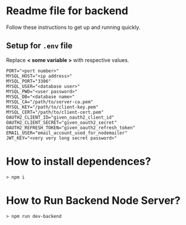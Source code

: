 # Readme file for backend
Follow these instructions to get up and running quickly.

## Setup for `.env` file
Replace **< some variable >** with respective values.

```
PORT="<port number>"
MYSQL_HOST="<ip address>"
MYSQL_PORT="3306"
MYSQL_USER="<database user>"
MYSQL_PWD="<user password>"
MYSQL_DB="<database name>"
MYSQL_CA="/path/to/server-ca.pem"
MYSQL_KEY="/path/to/client-key.pem"
MYSQL_CERT="/path/to/client-cert.pem"
OAUTH2_CLIENT_ID="given_oauth2_client_id"
OAUTH2_CLIENT_SECRET="given_oauth2_secret"
OAUTH2_REFRESH_TOKEN="given_oauth2_refresh_token"
EMAIL_USER="email_account_used_for_nodemailer"
JWT_KEY="<very very long secret password>"
```

# How to install dependences? 
`> npm i`

# How to Run Backend Node Server? 
`> npm run dev-backend`
